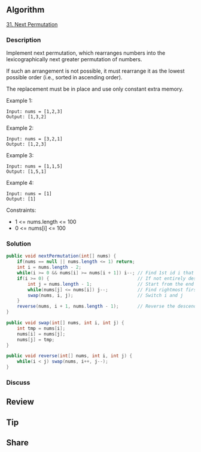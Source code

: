 ## Algorithm

[31. Next Permutation](https://leetcode.com/problems/next-permutation/)

### Description

Implement next permutation, which rearranges numbers into the lexicographically next greater permutation of numbers.

If such an arrangement is not possible, it must rearrange it as the lowest possible order (i.e., sorted in ascending order).

The replacement must be in place and use only constant extra memory.

Example 1:

```
Input: nums = [1,2,3]
Output: [1,3,2]
```


Example 2:

```
Input: nums = [3,2,1]
Output: [1,2,3]
```

Example 3:

```
Input: nums = [1,1,5]
Output: [1,5,1]
```

Example 4:

```
Input: nums = [1]
Output: [1]
```

Constraints:

- 1 <= nums.length <= 100
- 0 <= nums[i] <= 100


### Solution

```java
public void nextPermutation(int[] nums) {
    if(nums == null || nums.length <= 1) return;
    int i = nums.length - 2;
    while(i >= 0 && nums[i] >= nums[i + 1]) i--; // Find 1st id i that breaks descending order
    if(i >= 0) {                                 // If not entirely descending
        int j = nums.length - 1;                 // Start from the end
        while(nums[j] <= nums[i]) j--;           // Find rightmost first larger id j
        swap(nums, i, j);                        // Switch i and j
    }
    reverse(nums, i + 1, nums.length - 1);       // Reverse the descending sequence
}

public void swap(int[] nums, int i, int j) {
    int tmp = nums[i];
    nums[i] = nums[j];
    nums[j] = tmp;
}

public void reverse(int[] nums, int i, int j) {
    while(i < j) swap(nums, i++, j--);
}
```

### Discuss

## Review


## Tip


## Share
